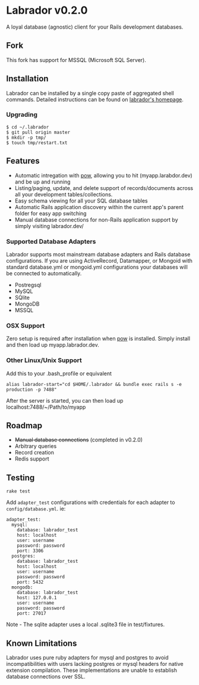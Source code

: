 # Labrador v0.2.0
A loyal database (agnostic) client for your Rails development databases.

## Fork
This fork has support for MSSQL (Microsoft SQL Server).

## Installation
Labrador can be installed by a single copy paste of aggregated shell commands. Detailed instructions can be found on
[labrador's homepage](http://chrismccord.github.com/labrador/).


### Upgrading

    $ cd ~/.labrador
    $ git pull origin master
    $ mkdir -p tmp/
    $ touch tmp/restart.txt

## Features

 - Automatic intregation with [pow](http://pow.cx), allowing you to hit (myapp.larabdor.dev) and be up and running
 - Listing/paging, update, and delete support of records/documents across all your development tables/collections.
 - Easy schema viewing for all your SQL database tables
 - Automatic Rails application discovery within the current app's parent folder for easy app switching
 - Manual database connections for non-Rails application support by simply visiting labrador.dev/

### Supported Database Adapters
Labrador supports most mainstream database adapters and Rails database configurations.
If you are using ActiveRecord, Datamapper, or Mongoid with standard database.yml or mongoid.yml
configurations your databases will be connected to automatically.

 - Postregsql
 - MySQL
 - SQlite
 - MongoDB
 - MSSQL

### OSX Support
Zero setup is required after installation when [pow](http://pow.cx) is installed. Simply install and then load up
myapp.labrador.dev.

### Other Linux/Unix Support
Add this to your .bash_profile or equivalent

    alias labrador-start="cd $HOME/.labrador && bundle exec rails s -e production -p 7488"

After the server is started, you can then load up localhost:7488/~/Path/to/myapp

## Roadmap
  - ~~Manual database connections~~ (completed in v0.2.0)
  - Arbitrary queries
  - Record creation
  - Redis support

## Testing
`rake test`

Add `adapter_test` configurations with credentials for each adapter to `config/database.yml`. ie:

    adapter_test:
      mysql:
        database: labrador_test
        host: localhost
        user: username
        password: password
        port: 3306
      postgres:
        database: labrador_test
        host: localhost
        user: username
        password: password
        port: 5432
      mongodb:
        database: labrador_test
        host: 127.0.0.1
        user: username
        password: password
        port: 27017

Note - The sqlite adapter uses a local .sqlite3 file in test/fixtures.



## Known Limitations
Labrador uses pure ruby adapters for mysql and postgres to avoid incompatibilities with users
lacking postgres or mysql headers for native extension compilation. These implementations are unable
to establish database connections over SSL.


